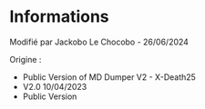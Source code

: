 # Informations

Modifié par Jackobo Le Chocobo - 26/06/2024

Origine :
- Public Version of MD Dumper V2 - X-Death25
- V2.0 10/04/2023
- Public Version



